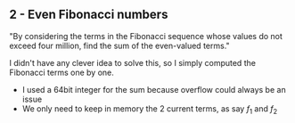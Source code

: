 ## 2 - Even Fibonacci numbers
"By considering the terms in the Fibonacci sequence whose values do not exceed four million, find the sum of the even-valued terms."

I didn't have any clever idea to solve this, so I simply computed the Fibonacci terms one by one.
- I used a 64bit integer for the sum because overflow could always be an issue
- We only need to keep in memory the 2 current terms, as say $f_1$ and $f_2$
